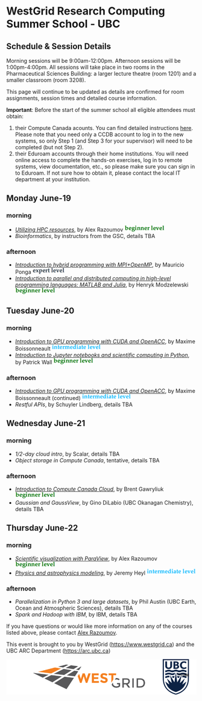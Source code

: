 # WestGrid Research Computing Summer School - UBC
## Schedule & Session Details

Morning sessions will be 9:00am-12:00pm. Afternoon sessions will be 1:00pm-4:00pm. All sessions will take
place in two rooms in the Pharmaceutical Sciences Building: a larger lecture theatre (room 1201) and a
smaller classroom (room 3208).

This page will continue to be updated as details are confirmed for room assignments, session times and
detailed course information.

**Important**: Before the start of the summer school all eligible attendees must obtain:
1. their Compute Canada acounts. You can find detailed instructions
   [here](https://www.computecanada.ca/research-portal/account-management/apply-for-an-account). Please
   note that you need only a CCDB account to log in to the new systems, so only Step 1 (and Step 3 for
   your supervisor) will need to be completed (but not Step 2).
2. their Eduroam accounts through their home institutions. You will need online access to complete the
   hands-on exercises, log in to remote systems, view documentation, etc., so please make sure you can
   sign in to Eduroam. If not sure how to obtain it, please contact the local IT department at your
   institution.

## Monday June-19

### morning
* [*Utilizing HPC resources*](alex1.md), by Alex Razoumov ![beginner](beginner.png)
* *Bioinformatics*, by instructors from the GSC, details TBA

### afternoon
* [*Introduction to hybrid programming with MPI+OpenMP*](mauricio.md), by Mauricio Ponga
  ![expert](expert.png)
* [*Introduction to parallel and distributed computing in high-level programming languages: MATLAB and Julia*](henryk.md),
  by Henryk Modzelewski ![beginner](beginner.png)

## Tuesday June-20

### morning
* [*Introduction to GPU programming with CUDA and OpenACC*](maxime.md), by Maxime Boissonneault
  ![intermediate](intermediate.png)
* [*Introduction to Jupyter notebooks and scientific computing in Python*](patrick.md), by Patrick Wall
  ![beginner](beginner.png)

### afternoon
* [*Introduction to GPU programming with CUDA and OpenACC*](maxime.md), by Maxime Boissonneault
  (continued) ![intermediate](intermediate.png)
* *Restful APIs*, by Schuyler Lindberg, details TBA

## Wednesday June-21

### morning
* *1/2-day cloud intro*, by Scalar, details TBA
* *Object storage in Compute Canada*, tentative, details TBA

### afternoon
* [*Introduction to Compute Canada Cloud*](brent.md), by Brent Gawryliuk ![beginner](beginner.png)
* *Gaussian and GaussView*, by Gino DiLabio (UBC Okanagan Chemistry), details TBA

## Thursday June-22

### morning
* [*Scientific visualization with ParaView*](alex2.md), by Alex Razoumov ![beginner](beginner.png)
* [*Physics and astrophysics modeling*](jeremy.md), by Jeremy Heyl ![intermediate](intermediate.png)

### afternoon
* *Parallelization in Python 3 and large datasets*, by Phil Austin (UBC Earth, Ocean and Atmospheric
  Sciences), details TBA
* *Spark and Hadoop with IBM*, by IBM, details TBA

If you have questions or would like more information on any of the courses listed above, please contact
[Alex Razoumov](mailto:alex.razoumov@westgrid.ca).

This event is brought to you by WestGrid (https://www.westgrid.ca) and the UBC ARC Department (https://arc.ubc.ca)

![WestGrid and UBC](logos.png)
